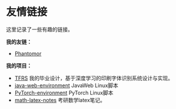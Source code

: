 # 友情链接

这里记录了一些有趣的链接。

**我的友链：**

- [Phantomor](https://phantomor.github.io/)

**我的项目：**

- [TFRS](https://github.com/wliafe/TFRS) 我的毕业设计，基于深度学习的印刷字体识别系统设计与实现。
- [java-web-environment](https://github.com/wliafe/java-web-environment) JavaWeb Linux脚本
- [PyTorch-environment](https://github.com/wliafe/PyTorch-environment) PyTorch Linux脚本
- [math-latex-notes](https://github.com/wliafe/math-latex-notes) 考研数学latex笔记。